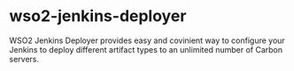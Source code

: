 # wso2-jenkins-deployer
WSO2 Jenkins Deployer provides easy and covinient way to configure your Jenkins to deploy different artifact types to an unlimited number of Carbon servers.
